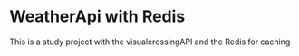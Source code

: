 # WeatherApi with Redis
This is a study project with the visualcrossingAPI and the Redis for caching
